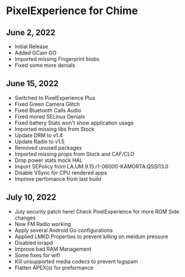 # PixelExperience for Chime

## June 2, 2022
- Initial Release
- Added GCam GO
- Imported missing Fingerprint blobs
- Fixed some more denials

## June 15, 2022
- Switched to PixelExperience Plus
- Fixed Green Camera Glitch
- Fixed Bluetooth Calls Audio
- Fixed mored SELinux Denials
- Fixed battery Stats won't show application usage
- Imported missing libs from Stock
- Update DRM to v1.4
- Update Radio to v1.5
- Removed unused packages
- Imported missing props from Stock and CAF/CLO
- Drop power stats mock HAL
- Import SEPolicy from LA.UM.9.15.r1-06000-KAMORTA.QSSI13.0
- Disable VSync for CPU rendered apps 
- Improve perfomance from last build

## July 10, 2022
- July security patch here! Check PixelExperience for more ROM Side changes
- Now FM Radio working
- Apply several Android Go configurations
- Applied LMKD Properties to prevent killing on meidum pressure
- Disabled iorapd
- Improve bad RAM Management
- Some fixes for wifi
- Kill unsupported media codecs to prevent logspam
- Flatten APEX(s) for preformance
